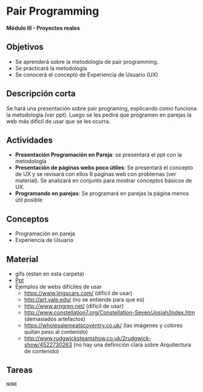 # Pair Programming

**Módulo III - Proyectos reales**

## Objetivos

* Se aprenderá sobre la metodología de pair programming.
* Se practicará la metodología
* Se conocerá el concepto de Experiencia de Usuario (UX)

## Descripción corta

Se hará una presentación sobre pair programing, explicando como funciona la metodología (ver ppt). Luego se les pedirá que
programen en parejas la web más difícil de usar que se les ocurra.

## Actividades

* **Presentación Programación en Pareja**: se presentará el ppt con la metodología
* **Presentación de páginas webs poco útiles**: Se presentará el concepto de UX y se revisará con ellos 6 páginas web con problemas (ver material). Se analizará en conjunto para mostrar conceptos básicos de UX.
* **Programando en parejas**: Se programará en parejas la página menos útil posible

## Conceptos

* Programación en pareja
* Experiencia de Usuario

## Material

* gifs (estan en esta carpeta)
* [Ppt](https://drive.google.com/open?id=1AjxYekbHG7MtcjhSPGWxHkwAszXaroHRcdeUHym-Qgc)
* Ejemplos de webs difíciles de usar
  * https://www.lingscars.com/ (difícil de usar)
  * http://art.yale.edu/ (no se entiende para que es)
  * http://www.arngren.net/ (difícil de usar)
  * http://www.constellation7.org/Constellation-Seven/Josiah/Index.htm (demasiados artefactos)
  * https://wholesalemeatscoventry.co.uk/ (las imágenes y colores quitan peso al contenido)
  * http://www.rudgwicksteamshow.co.uk/2rudgwick-show/4522730263 (no hay una definición clara sobre Arquitectura de contenido)

## Tareas

`NONE`
